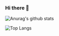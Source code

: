 ### Hi there 👋

![Anurag's github stats](https://github-readme-stats.vercel.app/api?username=WadeStack&show_icons=true&count_private=true)

![Top Langs](https://github-readme-stats.vercel.app/api/top-langs/?username=WadeStack&count_private=true&hide=HTML)
<!--
**WadeStack/WadeStack** is a ✨ _special_ ✨ repository because its `README.md` (this file) appears on your GitHub profile.

Here are some ideas to get you started:

- 🔭 I’m currently working on ...
- 🌱 I’m currently learning ...
- 👯 I’m looking to collaborate on ...
- 🤔 I’m looking for help with ...
- 💬 Ask me about ...
- 📫 How to reach me: ...
- 😄 Pronouns: ...
- ⚡ Fun fact: ...
-->
